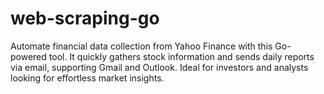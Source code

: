 # web-scraping-go
Automate financial data collection from Yahoo Finance with this Go-powered tool. It quickly gathers stock information and sends daily reports via email, supporting Gmail and Outlook. Ideal for investors and analysts looking for effortless market insights.
